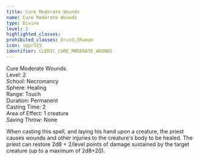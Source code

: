 ```yaml
---
title: Cure Moderate Wounds
name: Cure Moderate Wounds
type: Divine
level: 2
highlighted_classes: 
prohibited_classes: Druid,Shaman
icon: sppr315
identifier: CLERIC_CURE_MODERATE_WOUNDS
---
```

Cure Moderate Wounds  
Level: 2  
School: Necromancy  
Sphere: Healing  
Range: Touch  
Duration: Permanent  
Casting Time: 2  
Area of Effect: 1 creature  
Saving Throw: None  
  
When casting this spell, and laying his hand upon a creature, the priest causes wounds and other injuries to the creature's body to be healed. The priest can restore 2d8 + 2/level points of damage sustained by the target creature (up to a maximum of 2d8+20).  
